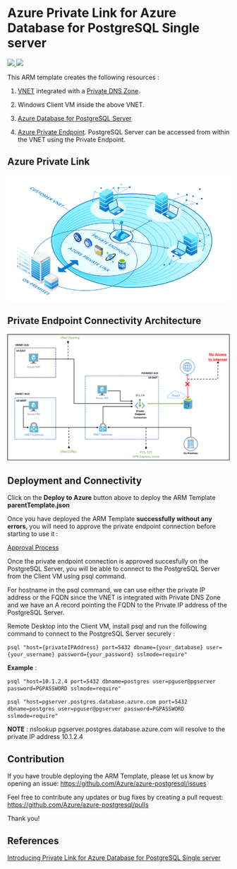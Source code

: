 # Azure Private Link for Azure Database for PostgreSQL Single server

<a href="https://portal.azure.com/#create/Microsoft.Template/uri/https%3A%2F%2Fraw.githubusercontent.com%2FAzure%2Fazure-postgresql%2Fmaster%2Farm-templates%2FExampleWithManualPrivateLink%2FNewServerAndVnet%2FparentTemplate.json" target="_blank">
    <img src="http://azuredeploy.net/deploybutton.png" />
</a>
<a href="http://armviz.io/#/?load=https%3A%2F%2Fraw.githubusercontent.com%2FAzure%2Fazure-postgresql%2Fmaster%2Farm-templates%2FExampleWithManualPrivateLink%2FNewServerAndVnet%2FparentTemplate.json" target="_blank">
    <img src="http://armviz.io/visualizebutton.png"/>
</a>

This ARM template creates the following resources :

1. [VNET](https://docs.microsoft.com/en-us/azure/virtual-network/virtual-networks-overview)
integrated with a [Private DNS Zone](https://docs.microsoft.com/en-us/azure/dns/private-dns-overview).

2. Windows Client VM inside the above VNET.

3. [Azure Database for PostgreSQL Server](https://docs.microsoft.com/en-us/azure/postgresql/overview)

4. [Azure Private Endpoint](https://docs.microsoft.com/en-us/azure/private-link/private-endpoint-overview).
   PostgreSQL Server can be accessed from within the VNET using the Private Endpoint.

## Azure Private Link

![Architecture](https://raw.githubusercontent.com/Azure/azure-postgresql/master/arm-templates/ExampleWithManualPrivateLink/NewServerAndVnet/privatelink.jpg)

## Private Endpoint Connectivity Architecture

![PrivateEndpoint](https://raw.githubusercontent.com/Azure/azure-postgresql/master/arm-templates/ExampleWithManualPrivateLink/NewServerAndVnet/vnetprivateipoverview.jpg)

## Deployment and Connectivity

Click on the **Deploy to Azure** button above to deploy the ARM Template **parentTemplate.json**

Once you have deployed the ARM Template **successfully without any errors**, you will need to approve the private endpoint connection before starting to use it :

[Approval Process](https://docs.microsoft.com/en-us/azure/postgresql/concepts-data-access-and-security-private-link#approval-process)

Once the private endpoint connection is approved succesfully on the PostgreSQL Server, you will be able to connect to the PostgreSQL Server from the Client VM using psql command.

For hostname in the psql command, we can use either the private IP address or the FQDN since the VNET is integrated with Private DNS Zone and we have an A record pointing the FQDN to the Private IP address of the PostgreSQL Server.

Remote Desktop into the Client VM, install psql and run the following command to connect to the PostgreSQL Server securely :

```
psql "host={privateIPAddress} port=5432 dbname={your_database} user={your_username} password={your_password} sslmode=require"
```

**Example** :

```
psql "host=10.1.2.4 port=5432 dbname=postgres user=pguser@pgserver password=PGPASSWORD sslmode=require"
```

```
psql "host=pgserver.postgres.database.azure.com port=5432 dbname=postgres user=pguser@pgserver password=PGPASSWORD sslmode=require"
```

**NOTE** : nslookup pgserver.postgres.database.azure.com will resolve to the private IP address 10.1.2.4

## Contribution

If you have trouble deploying the ARM Template, please let us know by opening an issue: https://github.com/Azure/azure-postgresql/issues

Feel free to contribute any updates or bug fixes by creating a pull request: https://github.com/Azure/azure-postgresql/pulls

Thank you!

## References

[Introducing Private Link for Azure Database for PostgreSQL Single server](https://techcommunity.microsoft.com/t5/azure-database-for-postgresql/introducing-private-link-for-azure-database-for-postgresql/ba-p/1088068)
